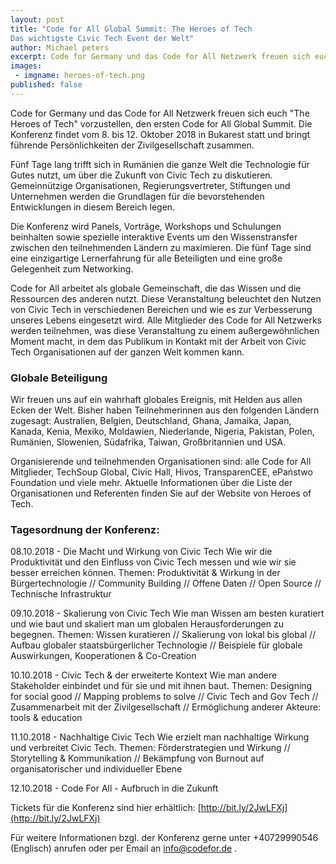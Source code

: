 ```yaml
---
layout: post
title: "Code for All Global Summit: The Heroes of Tech
Das wichtigste Civic Tech Event der Welt"
author: Michael peters
excerpt: Code for Germany und das Code for All Netzwerk freuen sich euch "The Heroes of Tech" vorzustellen, den ersten Code for All Global Summit. Die Konferenz findet vom 8. bis 12. Oktober 2018 in Bukarest statt und bringt führende Persönlichkeiten der Zivilgesellschaft zusammen.
images:
 - imgname: heroes-of-tech.png
published: false
---
```

Code for Germany und das Code for All Netzwerk freuen sich euch "The Heroes of Tech" vorzustellen, den ersten Code for All Global Summit. Die Konferenz findet vom 8. bis 12. Oktober 2018 in Bukarest statt und bringt führende Persönlichkeiten der Zivilgesellschaft zusammen.

Fünf Tage lang trifft sich in Rumänien die ganze Welt die Technologie für Gutes nutzt, um über die Zukunft von Civic Tech zu diskutieren. Gemeinnützige Organisationen, Regierungsvertreter, Stiftungen und Unternehmen werden die Grundlagen für die bevorstehenden Entwicklungen in diesem Bereich legen.

Die Konferenz wird Panels, Vorträge, Workshops und Schulungen beinhalten sowie spezielle interaktive Events um den Wissenstransfer zwischen den teilnehmenden Ländern zu maximieren. Die fünf Tage sind eine einzigartige Lernerfahrung für alle Beteiligten und eine große Gelegenheit zum Networking.

Code for All arbeitet als globale Gemeinschaft, die das Wissen und die Ressourcen des anderen nutzt. Diese Veranstaltung beleuchtet den Nutzen von Civic Tech in verschiedenen Bereichen und wie es zur Verbesserung unseres Lebens eingesetzt wird. Alle Mitglieder des Code for All Netzwerks werden teilnehmen, was diese Veranstaltung zu einem außergewöhnlichen Moment macht, in dem das Publikum in Kontakt mit der Arbeit von Civic Tech Organisationen auf der ganzen Welt kommen kann.

### Globale Beteiligung
Wir freuen uns auf ein wahrhaft globales Ereignis, mit Helden aus allen Ecken der Welt. Bisher haben Teilnehmerinnen aus den folgenden Ländern zugesagt: Australien, Belgien, Deutschland, Ghana, Jamaika, Japan, Kanada, Kenia, Mexiko, Moldawien, Niederlande, Nigeria, Pakistan, Polen, Rumänien, Slowenien, Südafrika, Taiwan, Großbritannien und USA.

Organisierende und teilnehmenden Organisationen sind: alle Code for All Mitglieder, TechSoup Global, Civic Hall, Hivos, TransparenCEE, ePaństwo Foundation und viele mehr. Aktuelle Informationen über die Liste der Organisationen und Referenten finden Sie auf der Website von Heroes of Tech.

### Tagesordnung der Konferenz:

08.10.2018 - Die Macht und Wirkung von Civic Tech
Wie wir die Produktivität und den Einfluss von Civic Tech messen und wie wir sie besser erreichen können. Themen: Produktivität & Wirkung in der Bürgertechnologie // Community
Building // Offene Daten // Open Source // Technische Infrastruktur

09.10.2018 - Skalierung von Civic Tech
Wie man Wissen am besten kuratiert und wie baut und skaliert man um globalen Herausforderungen zu begegnen. Themen: Wissen kuratieren // Skalierung von lokal bis global // Aufbau globaler staatsbürgerlicher Technologie // Beispiele für globale Auswirkungen, Kooperationen & Co-Creation

10.10.2018 - Civic Tech & der erweiterte Kontext
Wie man andere Stakeholder einbindet und für sie und mit ihnen baut. Themen: Designing for social good // Mapping problems to solve // Civic Tech and Gov Tech // Zusammenarbeit mit der Zivilgesellschaft // Ermöglichung anderer Akteure: tools & education

11.10.2018 - Nachhaltige Civic Tech
Wie erzielt man nachhaltige Wirkung und verbreitet Civic Tech. Themen: Förderstrategien und Wirkung // Storytelling & Kommunikation // Bekämpfung von Burnout auf organisatorischer und individueller Ebene

12.10.2018 - Code For All - Aufbruch in die Zukunft

Tickets für die Konferenz sind hier erhältlich: [http://bit.ly/2JwLFXj](http://bit.ly/2JwLFXj)


Für weitere Informationen bzgl. der Konferenz gerne unter +40729990546 (Englisch) anrufen oder per Email an [info@codefor.de](mailto:info@codefor.de) .
